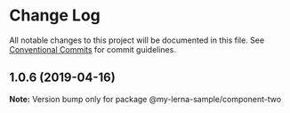 # Change Log

All notable changes to this project will be documented in this file.
See [Conventional Commits](https://conventionalcommits.org) for commit guidelines.

## 1.0.6 (2019-04-16)

**Note:** Version bump only for package @my-lerna-sample/component-two
